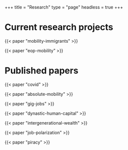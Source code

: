 +++
title = "Research"
type = "page"
headless = true
+++

# Current research projects

{{< paper "mobility-immigrants" >}}

{{< paper "eop-mobility" >}}

# Published papers

{{< paper "covid" >}}

{{< paper "absolute-mobility" >}}

{{< paper "gig-jobs" >}}

{{< paper "dynastic-human-capital" >}}

{{< paper "intergenerational-wealth" >}}

{{< paper "job-polarization" >}}

{{< paper "piracy" >}}
